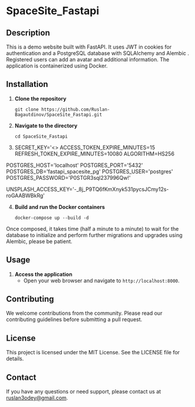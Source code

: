 # SpaceSite_Fastapi

## Description

This is a demo website built with FastAPI. It uses JWT in cookies for authentication and a PostgreSQL database with SQLAlchemy and Alembic . Registered users can add an avatar and additional information. The application is containerized using Docker.

## Installation

1. **Clone the repository**
    ```
    git clone https://github.com/Ruslan-Bagautdinov/SpaceSite_Fastapi.git
    ```

2. **Navigate to the directory**
    ```
    cd SpaceSite_Fastapi
    ```

3. SECRET_KEY='<>
ACCESS_TOKEN_EXPIRE_MINUTES=15
REFRESH_TOKEN_EXPIRE_MINUTES=10080
ALGORITHM=HS256

POSTGRES_HOST='localhost'
POSTGRES_PORT='5432'
POSTGRES_DB='fastapi_spacesite_pg'
POSTGRES_USER='postgres'
POSTGRES_PASSWORD='P0STGR3sql237996Qw!'

UNSPLASH_ACCESS_KEY='-_8j_P9TQ6fKmXnyk531pycsJCmy12s-roGAABWBkRg'

4. **Build and run the Docker containers**
    ```
    docker-compose up --build -d
    ```
Once composed, it takes time (half a minute to a minute) to wait for the database to initialize and perform further migrations and upgrades using Alembic, please be patient.

## Usage

1. **Access the application**
    - Open your web browser and navigate to `http://localhost:8000`.

## Contributing

We welcome contributions from the community. Please read our contributing guidelines before submitting a pull request.

## License

This project is licensed under the MIT License. See the LICENSE file for details.

## Contact

If you have any questions or need support, please contact us at ruslan3odey@gmail.com.
